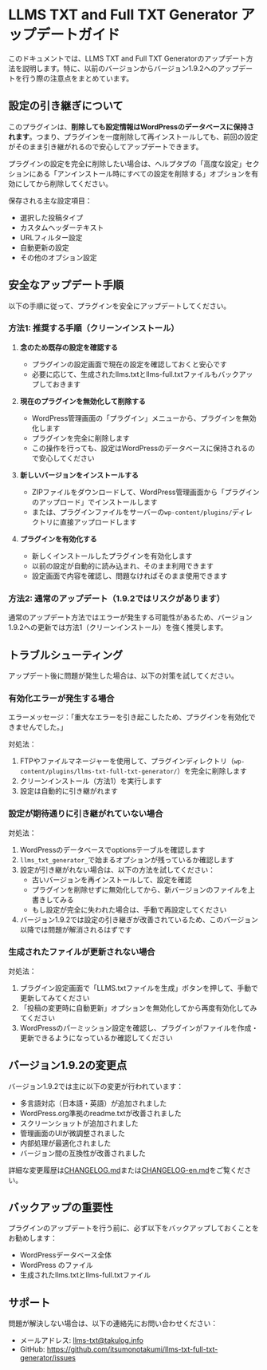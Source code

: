 # LLMS TXT and Full TXT Generator アップデートガイド

このドキュメントでは、LLMS TXT and Full TXT Generatorのアップデート方法を説明します。特に、以前のバージョンからバージョン1.9.2へのアップデートを行う際の注意点をまとめています。

## 設定の引き継ぎについて

このプラグインは、**削除しても設定情報はWordPressのデータベースに保持されます**。つまり、プラグインを一度削除して再インストールしても、前回の設定がそのまま引き継がれるので安心してアップデートできます。

プラグインの設定を完全に削除したい場合は、ヘルプタブの「高度な設定」セクションにある「アンインストール時にすべての設定を削除する」オプションを有効にしてから削除してください。

保存される主な設定項目：
- 選択した投稿タイプ
- カスタムヘッダーテキスト
- URLフィルター設定
- 自動更新の設定
- その他のオプション設定

## 安全なアップデート手順

以下の手順に従って、プラグインを安全にアップデートしてください。

### 方法1: 推奨する手順（クリーンインストール）

1. **念のため既存の設定を確認する**
   - プラグインの設定画面で現在の設定を確認しておくと安心です
   - 必要に応じて、生成されたllms.txtとllms-full.txtファイルもバックアップしておきます

2. **現在のプラグインを無効化して削除する**
   - WordPress管理画面の「プラグイン」メニューから、プラグインを無効化します
   - プラグインを完全に削除します
   - この操作を行っても、設定はWordPressのデータベースに保持されるので安心してください

3. **新しいバージョンをインストールする**
   - ZIPファイルをダウンロードして、WordPress管理画面から「プラグインのアップロード」でインストールします
   - または、プラグインファイルをサーバーの`wp-content/plugins/`ディレクトリに直接アップロードします

4. **プラグインを有効化する**
   - 新しくインストールしたプラグインを有効化します
   - 以前の設定が自動的に読み込まれ、そのまま利用できます
   - 設定画面で内容を確認し、問題なければそのまま使用できます

### 方法2: 通常のアップデート（1.9.2ではリスクがあります）

通常のアップデート方法ではエラーが発生する可能性があるため、バージョン1.9.2への更新では方法1（クリーンインストール）を強く推奨します。

## トラブルシューティング

アップデート後に問題が発生した場合は、以下の対策を試してください。

### 有効化エラーが発生する場合

エラーメッセージ：「重大なエラーを引き起こしたため、プラグインを有効化できませんでした。」

対処法：
1. FTPやファイルマネージャーを使用して、プラグインディレクトリ（`wp-content/plugins/llms-txt-full-txt-generator/`）を完全に削除します
2. クリーンインストール（方法1）を実行します
3. 設定は自動的に引き継がれます

### 設定が期待通りに引き継がれていない場合

対処法：
1. WordPressのデータベースでoptionsテーブルを確認します
2. `llms_txt_generator_`で始まるオプションが残っているか確認します
3. 設定が引き継がれない場合は、以下の方法を試してください：
   - 古いバージョンを再インストールして、設定を確認
   - プラグインを削除せずに無効化してから、新バージョンのファイルを上書きしてみる
   - もし設定が完全に失われた場合は、手動で再設定してください
4. バージョン1.9.2では設定の引き継ぎが改善されているため、このバージョン以降では問題が解消されるはずです

### 生成されたファイルが更新されない場合

対処法：
1. プラグイン設定画面で「LLMS.txtファイルを生成」ボタンを押して、手動で更新してみてください
2. 「投稿の変更時に自動更新」オプションを無効化してから再度有効化してみてください
3. WordPressのパーミッション設定を確認し、プラグインがファイルを作成・更新できるようになっているか確認してください

## バージョン1.9.2の変更点

バージョン1.9.2では主に以下の変更が行われています：

- 多言語対応（日本語・英語）が追加されました
- WordPress.org準拠のreadme.txtが改善されました
- スクリーンショットが追加されました
- 管理画面のUIが微調整されました
- 内部処理が最適化されました
- バージョン間の互換性が改善されました

詳細な変更履歴は[CHANGELOG.md](CHANGELOG.md)または[CHANGELOG-en.md](CHANGELOG-en.md)をご覧ください。

## バックアップの重要性

プラグインのアップデートを行う前に、必ず以下をバックアップしておくことをお勧めします：

- WordPressデータベース全体
- WordPress のファイル
- 生成されたllms.txtとllms-full.txtファイル

## サポート

問題が解決しない場合は、以下の連絡先にお問い合わせください：

- メールアドレス: llms-txt@takulog.info
- GitHub: https://github.com/itsumonotakumi/llms-txt-full-txt-generator/issues
